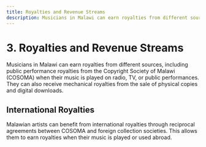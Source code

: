 ```yaml
---
title: Royalties and Revenue Streams
description: Musicians in Malawi can earn royalties from different sources.
---
```


# 3. Royalties and Revenue Streams

Musicians in Malawi can earn royalties from different sources, including public performance royalties from the Copyright Society of Malawi (COSOMA) when their music is played on radio, TV, or public performances. They can also receive mechanical royalties from the sale of physical copies and digital downloads.

## International Royalties

Malawian artists can benefit from international royalties through reciprocal agreements between COSOMA and foreign collection societies. This allows them to earn royalties when their music is played or used abroad.
